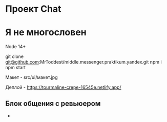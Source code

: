 # Проект Chat
# Я не многословен

Node 14+

git clone git@github.com:MrToddest/middle.messenger.praktikum.yandex.git
npm i
npm start

Макет - src/ui/макет.jpg

Деплой - https://tourmaline-crepe-16545e.netlify.app/

## Блок общения с ревьюером 
-